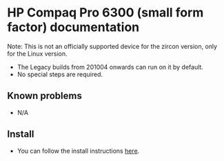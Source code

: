 # HP Compaq Pro 6300 (small form factor) documentation

Note: This is not an officially supported device for the zircon version, only for the Linux version.

- The Legacy builds from 201004 onwards can run on it by default.
- No special steps are required.

## Known problems
- N/A

## Install
- You can follow the install instructions [here](articles/install/64bit-Legacy.md). 
